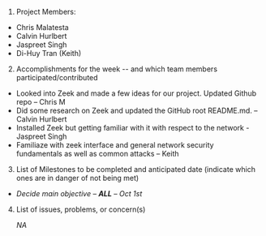 1) Project Members:

* Chris Malatesta  
* Calvin Hurlbert  
* Jaspreet Singh  
* Di-Huy Tran (Keith)

2) Accomplishments for the week \-- and which team members participated/contributed

* Looked into Zeek and made a few ideas for our project. Updated Github repo – Chris M  
* Did some research on Zeek and updated the GitHub root README.md. – Calvin Hurlbert  
* Installed Zeek but getting familiar with it with respect to the network \- Jaspreet Singh  
* Familiaze with zeek interface and general network security fundamentals as well as common attacks – Keith


	

3) List of Milestones to be completed and anticipated date (indicate which ones are in danger of not being met) 

* *Decide main objective – **ALL** – Oct 1st*

4) List of issues, problems, or concern(s)

   *NA*
